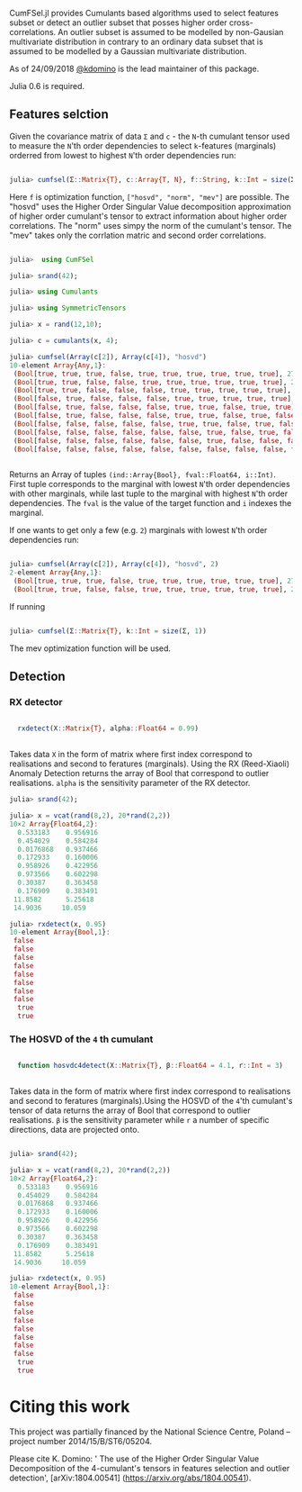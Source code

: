 


CumFSel.jl provides Cumulants based algorithms used to select features subset or detect an outlier subset that posses higher order cross-correlations. 
An outlier subset is assumed to be modelled by non-Gausian multivariate distribution in contrary to an ordinary data subset that is assumed to be modelled by a Gaussian multivariate distribution.

As of 24/09/2018 [@kdomino](https://github.com/kdomino) is the lead maintainer of this package.

Julia 0.6 is required.

## Features selction

Given the covariance matrix of data `Σ` and `c` - the `N`-th cumulant tensor used to measure the `N`'th order dependencies to select `k`-features (marginals) orderred from lowest to highest
`N`'th order dependencies run:

```julia

julia> cumfsel(Σ::Matrix{T}, c::Array{T, N}, f::String, k::Int = size(Σ, 1)) where {T <: AbstractFloat, N}

```

Here `f` is optimization function, `["hosvd", "norm", "mev"]` are possible. The "hosvd" uses the Higher Order Singular Value decomposition approximation of higher order cumulant's tensor to extract information
about higher order correlations. The "norm" uses simpy the norm of the cumulant's tensor. The "mev" takes only the corrlation matric and second order correlations.

```julia

julia>  using CumFSel

julia> srand(42);

julia> using Cumulants

julia> using SymmetricTensors

julia> x = rand(12,10);

julia> c = cumulants(x, 4);

julia> cumfsel(Array(c[2]), Array(c[4]), "hosvd")
10-element Array{Any,1}:
 (Bool[true, true, true, false, true, true, true, true, true, true], 27.2519, 4)        
 (Bool[true, true, false, false, true, true, true, true, true, true], 22.6659, 3)       
 (Bool[true, true, false, false, false, true, true, true, true, true], 18.1387, 5)      
 (Bool[false, true, false, false, false, true, true, true, true, true], 14.4492, 1)     
 (Bool[false, true, false, false, false, true, true, false, true, true], 11.2086, 8)    
 (Bool[false, true, false, false, false, true, true, false, true, false], 7.84083, 10)  
 (Bool[false, false, false, false, false, true, true, false, true, false], 5.15192, 2)  
 (Bool[false, false, false, false, false, false, true, false, true, false], 2.56748, 6) 
 (Bool[false, false, false, false, false, false, true, false, false, false], 0.30936, 9)
 (Bool[false, false, false, false, false, false, false, false, false, false], 0.0, 7)  
 
```

Returns an Array of tuples `(ind::Array{Bool}, fval::Float64, i::Int)`. First tuple corresponds to the marginal with lowest `N`'th order dependencies with other marginals, while last tuple to the marginal with highest
`N`'th order dependencies. The `fval` is the value of the target function and `i` indexes the marginal. 


If one wants to get only a few (e.g. `2`) marginals with lowest `N`'th order dependencies run: 

```julia

julia> cumfsel(Array(c[2]), Array(c[4]), "hosvd", 2)
2-element Array{Any,1}:
 (Bool[true, true, true, false, true, true, true, true, true, true], 27.2519, 4) 
 (Bool[true, true, false, false, true, true, true, true, true, true], 22.6659, 3)

```

If running

```julia

julia> cumfsel(Σ::Matrix{T}, k::Int = size(Σ, 1))

```
The mev optimization function will be used.

## Detection

### RX detector

```julia

  rxdetect(X::Matrix{T}, alpha::Float64 = 0.99)
  
```

Takes data `X` in the form of matrix where first index correspond to realisations and
second to feratures (marginals). Using the RX (Reed-Xiaoli) Anomaly Detection returns the array of Bool that
correspond to outlier realisations. `alpha` is the sensitivity parameter of the RX detector.


```julia
julia> srand(42);

julia> x = vcat(rand(8,2), 20*rand(2,2))
10×2 Array{Float64,2}:
  0.533183    0.956916
  0.454029    0.584284
  0.0176868   0.937466
  0.172933    0.160006
  0.958926    0.422956
  0.973566    0.602298
  0.30387     0.363458
  0.176909    0.383491
 11.8582      5.25618 
 14.9036     10.059   

julia> rxdetect(x, 0.95)
10-element Array{Bool,1}:
 false
 false
 false
 false
 false
 false
 false
 false
  true
  true
```

### The HOSVD of the `4` th cumulant

```julia

  function hosvdc4detect(X::Matrix{T}, β::Float64 = 4.1, r::Int = 3)
  
```


Takes data in the form of matrix where first index correspond to realisations and
second to feratures (marginals).Using the HOSVD of the `4`'th cumulant's tensor of data returns the array of Bool that
correspond to outlier realisations. `β` is the sensitivity parameter while `r` a
number of specific directions, data are projected onto.

```julia

julia> srand(42);

julia> x = vcat(rand(8,2), 20*rand(2,2))
10×2 Array{Float64,2}:
  0.533183    0.956916
  0.454029    0.584284
  0.0176868   0.937466
  0.172933    0.160006
  0.958926    0.422956
  0.973566    0.602298
  0.30387     0.363458
  0.176909    0.383491
 11.8582      5.25618
 14.9036     10.059

julia> rxdetect(x, 0.95)
10-element Array{Bool,1}:
 false
 false
 false
 false
 false
 false
 false
 false
  true
  true
```


# Citing this work

This project was partially financed by the National Science Centre, Poland – project number 2014/15/B/ST6/05204.

Please cite K. Domino: ' The use of the Higher Order Singular Value Decomposition of the 4-cumulant's tensors in features selection and outlier detection', [arXiv:1804.00541] (https://arxiv.org/abs/1804.00541).
